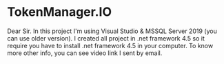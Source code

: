 # TokenManager.IO
Dear Sir.
In this project I'm using Visual Studio & MSSQL Server 2019 (you can use older version). 
I created all project in .net framework 4.5 so it require you have to install .net framework 4.5 in your computer.
To know more other info, you can see video link I sent by email.
